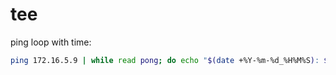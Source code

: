# tee

ping loop with time:
```bash
ping 172.16.5.9 | while read pong; do echo "$(date +%Y-%m-%d_%H%M%S): $pong" | tee -a orc8r-ping.logs; done
```


